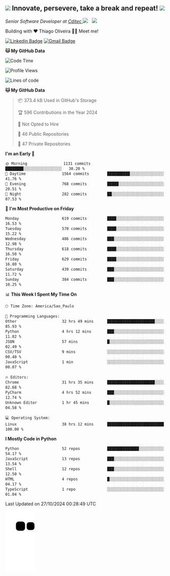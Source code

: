 <h2><img src="https://emojis.slackmojis.com/emojis/images/1531849430/4246/blob-sunglasses.gif?1531849430" width="30"/> Innovate, persevere, take a break and repeat! <img src="https://media.giphy.com/media/12oufCB0MyZ1Go/giphy.gif" width="50"></h2>
<img align='right' src="https://media.giphy.com/media/M9gbBd9nbDrOTu1Mqx/giphy.gif" width="230">
<p><em>Senior Software Developer at <a href="https://www.cditec.com.br/">Cditec
</a><img src="https://media.giphy.com/media/WUlplcMpOCEmTGBtBW/giphy.gif" width="30"> 
</em></p>



Building with ❤️ Thiago Oliveira 👋🏽 Meet me!

[![Linkedin Badge](https://img.shields.io/badge/-Thiago-blue?style=flat-square&logo=Linkedin&logoColor=white&link=https://www.linkedin.com/in/tgmarinho/)](https://www.linkedin.com/in/thiagoceconelo/) 
[![Gmail Badge](https://img.shields.io/badge/-thiceconelo@gmail.com-c14438?style=flat-square&logo=Gmail&logoColor=white&link=mailto:thiceconelo@gmail.com)](mailto:thiceconelo@gmail.com)

</em></p>

<!-- <span style="height ">
![Anurag's GitHub stats](https://github-readme-stats.vercel.app/api?username=arthurspk&show_icons=true&theme=tokyonight)
</span> -->

**🐱 My GitHub Data** 
<!--START_SECTION:waka-->
![Code Time](http://img.shields.io/badge/Code%20Time-2%2C049%20hrs%207%20mins-blue)

![Profile Views](http://img.shields.io/badge/Profile%20Views-8-blue)

![Lines of code](https://img.shields.io/badge/From%20Hello%20World%20I%27ve%20Written-5.1%20million%20lines%20of%20code-blue)

**🐱 My GitHub Data** 

> 📦 373.4 kB Used in GitHub's Storage 
 > 
> 🏆 596 Contributions in the Year 2024
 > 
> 🚫 Not Opted to Hire
 > 
> 📜 46 Public Repositories 
 > 
> 🔑 47 Private Repositories 
 > 
**I'm an Early 🐤** 

```text
🌞 Morning                1131 commits        ████████░░░░░░░░░░░░░░░░░   30.20 % 
🌆 Daytime                1564 commits        ██████████░░░░░░░░░░░░░░░   41.76 % 
🌃 Evening                768 commits         █████░░░░░░░░░░░░░░░░░░░░   20.51 % 
🌙 Night                  282 commits         ██░░░░░░░░░░░░░░░░░░░░░░░   07.53 % 
```
📅 **I'm Most Productive on Friday** 

```text
Monday                   619 commits         ████░░░░░░░░░░░░░░░░░░░░░   16.53 % 
Tuesday                  570 commits         ████░░░░░░░░░░░░░░░░░░░░░   15.22 % 
Wednesday                486 commits         ███░░░░░░░░░░░░░░░░░░░░░░   12.98 % 
Thursday                 618 commits         ████░░░░░░░░░░░░░░░░░░░░░   16.50 % 
Friday                   629 commits         ████░░░░░░░░░░░░░░░░░░░░░   16.80 % 
Saturday                 439 commits         ███░░░░░░░░░░░░░░░░░░░░░░   11.72 % 
Sunday                   384 commits         ███░░░░░░░░░░░░░░░░░░░░░░   10.25 % 
```


📊 **This Week I Spent My Time On** 

```text
🕑︎ Time Zone: America/Sao_Paulo

💬 Programming Languages: 
Other                    32 hrs 49 mins      █████████████████████░░░░   85.93 % 
Python                   4 hrs 12 mins       ███░░░░░░░░░░░░░░░░░░░░░░   11.02 % 
JSON                     57 mins             █░░░░░░░░░░░░░░░░░░░░░░░░   02.49 % 
CSV/TSV                  9 mins              ░░░░░░░░░░░░░░░░░░░░░░░░░   00.40 % 
JavaScript               1 min               ░░░░░░░░░░░░░░░░░░░░░░░░░   00.07 % 

🔥 Editors: 
Chrome                   31 hrs 35 mins      █████████████████████░░░░   82.68 % 
PyCharm                  4 hrs 52 mins       ███░░░░░░░░░░░░░░░░░░░░░░   12.74 % 
Unknown Editor           1 hr 45 mins        █░░░░░░░░░░░░░░░░░░░░░░░░   04.58 % 

💻 Operating System: 
Linux                    38 hrs 12 mins      █████████████████████████   100.00 % 
```

**I Mostly Code in Python** 

```text
Python                   52 repos            ██████████████░░░░░░░░░░░   54.17 % 
JavaScript               13 repos            ███░░░░░░░░░░░░░░░░░░░░░░   13.54 % 
Shell                    12 repos            ███░░░░░░░░░░░░░░░░░░░░░░   12.50 % 
HTML                     4 repos             █░░░░░░░░░░░░░░░░░░░░░░░░   04.17 % 
TypeScript               1 repo              ░░░░░░░░░░░░░░░░░░░░░░░░░   01.04 % 
```




 Last Updated on 27/10/2024 00:28:49 UTC
<!--END_SECTION:waka-->

![Snake animation](https://github.com/rafaballerini/rafaballerini/blob/output/github-contribution-grid-snake.svg)


<!---
ceconelo/ceconelo is a ✨ special ✨ repository because its `README.md` (this file) appears on your GitHub profile.
You can click the Preview link to take a look at your changes.
--->
